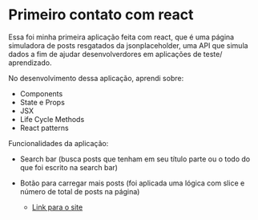 # Primeiro contato com react
Essa foi minha primeira aplicação feita com react, que é uma página simuladora de posts resgatados da jsonplaceholder, uma API que simula dados a fim de ajudar desenvolverdores em aplicações de teste/ aprendizado.

No desenvolvimento dessa aplicação, aprendi sobre:
- Components
- State e Props
- JSX
- Life Cycle Methods
- React patterns

Funcionalidades da aplicação:
- Search bar (busca posts que tenham em seu título parte ou o todo do que foi escrito na search bar)
- Botão para carregar mais posts (foi aplicada uma lógica com slice e número de total de posts na página)

  

  - [Link para o site](https://reactapp-rose-rho.vercel.app)
  
